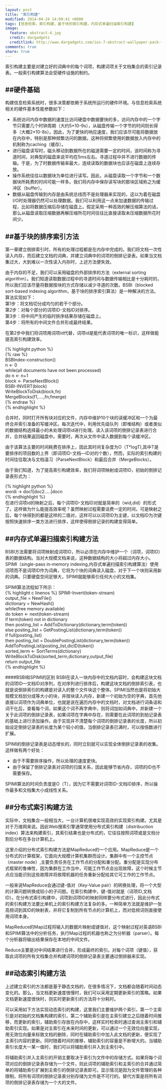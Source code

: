 ```yaml
---
layout: post
title: "索引构建"
modified: 2014-04-24 14:09:41 +0800
tags: [信息检索，索引构建，基于块的索引构建，内存式单遍扫描索引构建]
image:
  feature: abstract-4.jpg
  credit: dargadgetz
  creditlink: http://www.dargadgetz.com/ios-7-abstract-wallpaper-pack-for-iphone-5-and-ipod-touch-retina/
comments: true
share: true
---
```


索引构建主要是对建立好的词典中的每个词项，构建词项关于文档集合的索引记录表。一般索引构建算法会受硬件设施的制约。    

##硬件基础
----------
构建信息检索系统时，很多决策都依赖于系统所运行的硬件环境。与信息检索系统相关的硬件基本性能参数如下：      

* 系统访问内存中数据的速度比访问硬盘中数据要快的多，访问内存中的一个字节只需要几个时钟周期（大约5×10-9s），从磁盘传输一个字节的时间则长得多（大概2×10-8s）。因此，为了更快的响应速度，我们应该尽可能将数据放在内存中，特别是那种频繁访问的数据。这种将频繁使用的数据放入内存中的机制称为caching（缓存）。    
* 进行磁盘读写时，磁头移动到数据所在的磁道需要一定的时间，该时间称为寻道时间，对典型的磁盘来说平均在5ms左右。寻道过程中并不进行数据的传输。于是，为了时数据传输率最大，连续读取的数据块也应该在磁盘上连续存放。      
* 操作系统往往以数据块为单位进行读写。因此，从磁盘读取一个字节和一个数据块所耗费的时间可能一样多。我们将内存中保存读写块的那块区域称之为缓冲区（buffer）。       
* 数据从磁盘传输到内存是由系统总线而不是处理器来实现的，这以为着在磁盘I/O时处理器仍然可以处理数据。我们可以利用这一点来加速数据的传输过程，比如将数据压缩后存储在磁盘上。假定采用一种高效的解压缩算法的话，那么从磁盘读取压缩数据再解压缩所花时间往往比直接读取未压缩数据所花时间少。       

##基于块的排序索引方法
---------
第一章建立倒排索引时，所有的处理过程都是在内存中完成的。我们将文档一次性读入内存，而后建立文档的词典，并建立词典中的词项的倒排记录表。如果当文档集过大，大到难以一次性读入内存时，上述方法便失效。   

由于内存的不足，我们可以采用磁盘的外部排序的方法（external sorting algorithm）。我们知道读取数据过程中的寻道时间与数据传输相比是十分耗时的，所以我们应该尽量将数据按块的方式存储以减少寻道的次数。BSBI（blocked sort-based indexing algorithm，基于块的排序索引算法）是一种解决的方法。算法实现如下：       
第1步：将文档切分成均匀的若干个部分。     
第2步：对每个部分的词项ID-文档ID对排序。    
第3步：将中间产生的临时排序结果存储在磁盘上。     
第4步：将所有的中间文件合并形成最终结果。   

在第2步中我们将词项用词项id代替，词项id是能代表词项的唯一标识，这样做能提高索引构建效率。

{% highlight python %}      
{% raw %}           
BSBIndex-construction()     
n <- 0      
while(all documents have not been processed)        
do n <- n+1                 
    block <- ParseNextBlock()       
    BSBI-INVERT(block)            
    WriteBlockToDisk(block,fn)      
    MergeBlocks(f1,....,fn;fmerge)      
{% endraw %}             
{% endhighlight %}              

合并时，同时打开所有块对应的文件，内存中维护10个块的读缓冲区和一个为最终合并索引准备的写缓冲区。每次迭代中，利用优先级队列（即堆结构）或者类似的数据结构选择最小的未处理词项id进行处理。读入该词项的倒排记录表进行合并，合并结果返回磁盘中。需要时，再次从文件中读入数据到每个读缓冲区。  

由于该算法主要的时间耗费在排序上，因此其时间复杂度为O（T*logT),其中T是要排序的项目数的上界（即词项ID-文档—ID对的个数），然而，实际的索引构建的时间往往取决与文档温习（ParseNextBlock）和最后合并（MergeBlocks）。

由于我们知道，为了提高索引构建效率，我们将词项映射成词项ID，初始的倒排记录表形式为：     

{% highlight python %}      
    wordi -> doc1|doc2.....|docn                    
{% endhighlight %}          
在进行词项id的映射之后，每个词项ID-文档ID对就是简单的（wid,did）的形式了。这样做为什么能提高效率呢？虽然映射过程需要话费一定的时间，可是映射之后，每个块得到的都是这样的二值对，这样可以以词项ID为主键，以文档ID为次键按照快速排序一类方法进行排序，这样使得倒排记录的构建变得简单。     

##内存式单遍扫描索引构建方法 
------------
BSBI方法需要将词项映射成词项ID，所以必须在内存中维护一个（词项，词项ID）表的数据结构。当对大规模文档来说，这种数据结构的大小将超过内存大小。
SPIMI（single-pass in-memory indexing,内存式单遍扫描索引构建算法）使用词项而不是词项ID作为词典，它将为个块的词典读入磁盘，对于下一个块则采用新的词典。只要硬盘空间足够大，SPIMI就能够索引任何大小的文档集。     

SPIMI算法流程如下所示：      
{% highlight c linenos %}
SPIMI-Invert(token-stream)      
output_file = NewFile()     
dictionary = NewHash()      
while(free memory available)        
do token <- next(token-stream)      
    if term(token) not in dictionary        
        then posting_list = AddToDictionary(dictionary,term(token))     
        else posting_list = GetPostingList(dictionary,term(token))      
        if full(posting_list)       
        then posting_list = DoublePostingList(dictionary,term(token))       
        AddToPostingList(posting_list,dicID(token))     
sorted_term <- SortTerms(dictionary)        
WriteBlockToDisk(sorted_term,dictionary,output_file)        
return output_file      
{% endhighlight %}

####BSBI和SPIMI的区别
BSBI在读入一块内存中的文档内容时，会构建这块文档的词项ID—文档ID对序列，在对序列进行排序后，构建这块文档的倒排索引表，也就是说倒排索引的构建是对读入的整个文件块这个整体。SPIMI当然也是将初始大规模文档划分成等大小的块，并按块读入内存，新建一个初始为空的字典，首先他直接以词项作为词典单位，也就是说在遍历内存中的文档时，对文档进行词条话和词干化后，查看每个词，如果这个词不再字典中，则将词加如词典中，并新建一个关于此词项的倒排记录表，如果词项在字典中存在，则需要在此词项的到拍记录表的基础上进行添加操作。由于实现并不清楚每个词项的倒排记录表的长度，所以初始设定倒排记录表的长度为某个较小的值，当倒排记录表已满时，可以按倍数进行扩展。

SPIMI的倒排记录表是动态增长的，同时立刻就可以实现全体倒排记录表的收集。这样做有两个好处： 

* 由于不需要排序操作，所以处理的速度更快。  
* 由于保留了倒排记录表对词项的归属关系，因此能够节省内存，词项的ID也不需要保存。

SPIMI算法的时间负责度是O（T），因为它不需要对词项ID-文档ID排序，所以操作最多和文档集大小成线性关系。

##分布式索引构建方法
-----------
实际中，文档集合一般相当大，一台计算机很难实现高效的实现索引构建。尤其是对于万维网来说。因此Web搜索引擎通常使用分布式索引构建（distribuction index）算法来构建索引，其索引结果也是分布式的，它往往按照词项或是文档分割后分布在多台计算机上。   

这里介绍的分布式索引构建方法是MapReduce的一个应用。MapReduce是一个分布式的计算框架，它面向大规模计算机集群而设计。集群中有一个主控节点（master node）,主要负责任务在工作节点的分配和重分配。重分配是实现分布式框架的鲁棒性，因为集群在工作当中，可能工作节点会出现故障，这个时候主节点应当能识别这些故障并将故障机器的任务重新分配给其它可工作的工作节点。    
   
一般来说MapReduce会通过键-值对（Key-Value pair）的转换处理，将一个大型的计算问题转换成较小的子问题。在索引构建中，键-值对就是（词项ID,文档ID）。在分布式索引构建中，词项到词项ID的映射同样要分布式进行，因此分布式的索引构建方法要比单机上的索引构建方法复杂的多。一种简单方法就是维护一张高频词到其ID的映射表，并将它复制到所有节点的计算机上，而对低频词则直接使用词项本身。

MapReduce的Map过程将输入的数据片映射成键值对，这个映射过程对英语BSBI和SPIMI算法中的分析任务，执行Map过程的机器也称之为分析器（parser）。每个分析器将输出结果保存在本地的中间文件。

Reduce主要是对中间结果进行合并，形成最终的索引。对每个词项（键值），获取此词项的所有文档集合并构建词项的倒排记录表主要通过倒排器来实现。   

##动态索引构建方法
------------
上述建立索引的方法都是基于静态文档的，在很多情况下，文档都会随着时间动态变化的。那么，当文档更新速度很慢时，我们可以采用定期更新索引的策略。如果文档更新速度很快时，则实时更新索引的方法将十分耗时。

可以采用如下方法实现动态索引的构建，这里我们主要维护两个索引，第一个主索引是对初始的文档集构建的索引，第二个辅助索引是在主索引建立之后随着时间推移，而更新的索引，辅助索引存放在内存中，这样实时检索时通过查询主索引和辅助索引实现。如果是对主索引在未来时间的更新，可以通过一个无效位向量实现，用无效位向量来标致文档的删除，同时在辅助索引中加入此文档的更新，便实现了主索引内容的更新。同时随着时间的推移，辅助索引的容量是不断增大的。当辅助索引长度大一某一值时，我们可以将辅助索引并入到主索引中。

将辅助索引并入主索引的开销主要取决于索引为文件中的存储方式。如果将每个词项对应的倒排记录表存储为一个文件，则此词项的辅助索引和主索引的合并通过简单的将辅助索引扩展到主索引的倒排记录表即可。显示情况是因为文件管理的各种限制，将所有词项的倒排记录表分别存储为文件是不可行的。替代方案是将所有词项的倒排记录表存储为一个大的文件。
     




